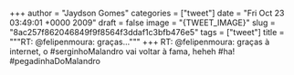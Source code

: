 
+++
author = "Jaydson Gomes"
categories = ["tweet"]
date = "Fri Oct 23 03:49:01 +0000 2009"
draft = false
image = "{TWEET_IMAGE}"
slug = "8ac257f862046849f9f8564f3ddaf1c3bfb476e5"
tags = ["tweet"]
title = """RT: @felipenmoura: graças..."""
+++
RT: @felipenmoura: graças à internet, o #serginhoMalandro vai voltar à fama, heheh #ha! #pegadinhaDoMalandro
